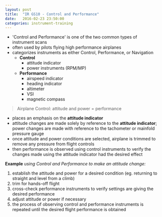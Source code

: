 ```yaml
---
layout: post
title:  "IR GS10 - Control and Performance"
date:   2016-02-23 23:50:00
categories: instrument-training
---
```


 - 'Control and Performance' is one of the two common types of instrument scans
 - often used by pilots flying high performance airplanes
 - categorizes instruments as either Control, Performance, or Navigation
   - **Control**
     - attitude indicator
     - power instruments (RPM/MP)
   - **Performance**
     - airspeed indicator
     - heading indicator
     - altimeter
     - VSI
     - magnetic compass

> Airplane Control: attitude and power = performance

 - places an emphasis on the **attitude indicator**
 - attitude changes are made solely by reference to the **attitude indicator**; power changes are made with reference to the tachometer or mainfold pressure gauge
 - once attitude and power conditions are selected, airplane is trimmed to remove any pressure from flight controls
 - then performance is observed using control instruments to verify the changes made using the attitude indicator had the desired effect

**Example** *using Control and Performance to make an attitude change:*

 1. establish the attitude and power for a desired condition (eg. returning to straight and level from a climb)
 2. trim for hands-off flight
 3. cross-check performance instruments to verify settings are giving the desired performance
 4. adjust attitude or power if necessary
 5. the process of observing control and performance instruments is repeated until the desired flight performance is obtained
